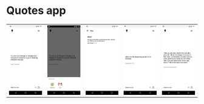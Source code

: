 # Quotes app
||||||
| --- | --- | --- | --- | --- |
| <img src="./screenshots/Screenshot_1.png" width="150"> | <img src="./screenshots/Screenshot_2.png" width="150"> | <img src="./screenshots/Screenshot_3.png" width="150"> | <img src="./screenshots/Screenshot_4.png" width="150"> | <img src="./screenshots/Screenshot_5.png" width="150">